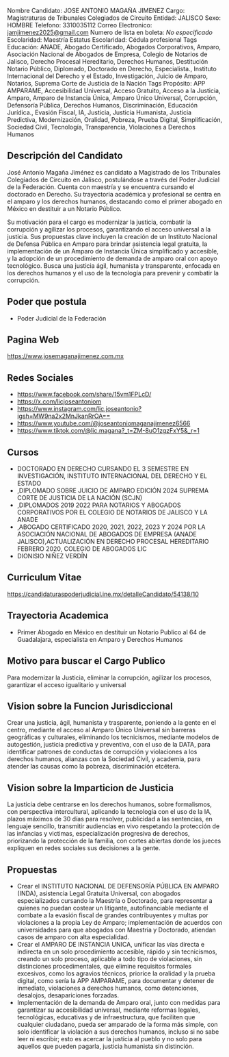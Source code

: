 Nombre Candidato: JOSE ANTONIO MAGAÑA JIMENEZ
Cargo: Magistraturas de Tribunales Colegiados de Circuito
Entidad: JALISCO
Sexo: HOMBRE
Telefono: 3310035112
Correo Electronico: jamjimenez2025@gmail.com
Numero de lista en boleta: *No especificado*
Escolaridad: Maestría
Estatus Escolaridad: Cédula profesional
Tags Educación: ANADE, Abogado Certificado, Abogados Corporativos, Amparo, Asociación Nacional de Abogados de Empresa, Colegio de Notarios de Jalisco, Derecho Procesal Hereditario, Derechos Humanos, Destitución Notario Público, Diplomado, Doctorado en Derecho, Especialista., Instituto Internacional del Derecho y el Estado, Investigación, Juicio de Amparo, Notarios, Suprema Corte de Justicia de la Nación
Tags Propósito: APP AMPARAME, Accesibilidad Universal, Acceso Gratuito, Acceso a la Justicia, Amparo, Amparo de Instancia Única, Amparo Único Universal, Corrupción, Defensoría Pública, Derechos Humanos, Discriminación, Educación Jurídica., Evasión Fiscal, IA, Justicia, Justicia Humanista, Justicia Predictiva, Modernización, Oralidad, Pobreza, Prueba Digital, Simplificación, Sociedad Civil, Tecnología, Transparencia, Violaciones a Derechos Humanos


## Descripción del Candidato 

José Antonio Magaña Jiménez es candidato a Magistrado de los Tribunales Colegiados de Circuito en Jalisco, postulándose a través del Poder Judicial de la Federación. Cuenta con maestría y se encuentra cursando el doctorado en Derecho. Su trayectoria académica y profesional se centra en el amparo y los derechos humanos, destacando como el primer abogado en México en destituir a un Notario Público.

Su motivación para el cargo es modernizar la justicia, combatir la corrupción y agilizar los procesos, garantizando el acceso universal a la justicia. Sus propuestas clave incluyen la creación de un Instituto Nacional de Defensa Pública en Amparo para brindar asistencia legal gratuita, la implementación de un Amparo de Instancia Única simplificado y accesible, y la adopción de un procedimiento de demanda de amparo oral con apoyo tecnológico. Busca una justicia ágil, humanista y transparente, enfocada en los derechos humanos y el uso de la tecnología para prevenir y combatir la corrupción.


## Poder que postula

- Poder Judicial de la Federación


## Pagina Web

https://www.josemaganajimenez.com.mx


## Redes Sociales

- https://www.facebook.com/share/15vm1FPLcD/
- https://x.com/licjoseantoniom
- https://www.instagram.com/lic.joseantonio?igsh=MW9na2x2MnJkanRrOA==
- https://www.youtube.com/@joseantoniomaganajimenez6566
- https://www.tiktok.com/@lic.magana?_t=ZM-8uO1zgzFxY5&_r=1


## Cursos

- DOCTORADO EN DERECHO CURSANDO EL 3 SEMESTRE EN INVESTIGACIÓN,  INSTITUTO INTERNACIONAL DEL DERECHO Y EL ESTADO
- ,DIPLOMADO SOBRE JUICIO DE AMPARO EDICIÓN 2024 SUPREMA CORTE DE JUSTICIA DE LA NACIÓN (SCJN)
- ,DIPLOMADOS 2019 2022 PARA NOTARIOS Y ABOGADOS CORPORATIVOS POR EL COLEGIO DE NOTARIOS DE JALISCO Y LA ANADE
- ,ABOGADO CERTIFICADO 2020, 2021, 2022, 2023 Y 2024 POR LA ASOCIACIÓN NACIONAL DE ABOGADOS DE EMPRESA (ANADE JALISCO),ACTUALIZACIÓN EN DERECHO PROCESAL HEREDITARIO FEBRERO 2020, COLEGIO DE ABOGADOS LIC
- DIONISIO NIÑEZ VERDÍN


## Curriculum Vitae

https://candidaturaspoderjudicial.ine.mx/detalleCandidato/54138/10


## Trayectoria Academica

- Primer Abogado en México en destituir un Notario Publico al 64 de Guadalajara, especialista en Amparo y Derechos Humanos


## Motivo para buscar el Cargo Publico

Para modernizar la Justicia, eliminar la corrupción, agilizar los procesos, garantizar el acceso igualitario y universal


## Vision sobre la Funcion Jurisdiccional

Crear una justicia, ágil, humanista y trasparente, poniendo a la gente en el centro, mediante el acceso al Amparo Único Universal sin barreras geográficas y culturales, eliminando los tecnicismos, mediante modelos de autogestión, justicia predictiva y preventiva, con el uso de la  DATA, para identificar patrones de conductas de corrupción y violaciones a los derechos humanos, alianzas con la Sociedad Civil, y academia, para atender las causas como la pobreza, discriminación etcétera.


## Vision sobre la Imparticion de Justicia

La justicia debe centrarse en los derechos humanos, sobre formalismos, con perspectiva intercultural, aplicando la tecnología con el uso de la IA, plazos máximos de 30 días para resolver, publicidad a las sentencias, en lenguaje sencillo, transmitir audiencias en vivo respetando la protección de las infancias y victimas, especialización progresiva de derechos, priorizando la protección de la familia, con cortes abiertas donde los jueces expliquen en redes sociales sus decisiones a la gente.


## Propuestas

- Crear el INSTITUTO NACIONAL DE DEFENSORÍA PÚBLICA EN AMPARO (INDA), asistencia Legal Gratuita Universal, con abogados especializados cursando la Maestría o Doctorado, para representar a quienes no puedan costear un litigante, autofinanciable mediante el combate a la evasión fiscal de grandes contribuyentes y multas por violaciones a la propia Ley de Amparo; implementación de acuerdos con universidades para que abogados con Maestría y Doctorado, atiendan casos de amparo con alta especialidad.
- Crear el AMPARO DE INSTANCIA UNICA, unificar las vías directa e indirecta en un solo procedimiento accesible, rápido y sin tecnicismos, creando un solo proceso, aplicable a todo tipo de violaciones, sin distinciones procedimentales, que elimine requisitos formales excesivos, como los agravios técnicos, priorice la oralidad y la prueba digital, como sería la APP AMPARAME, para documentar y detener de inmediato, violaciones a derechos humanos, como detenciones, desalojos, desapariciones forzadas.
- Implementación de la demanda de Amparo oral, junto con medidas para garantizar su accesibilidad universal, mediante reformas legales, tecnológicas, educativas y de infraestructura, que faciliten que cualquier ciudadano, pueda ser amparado de la forma más simple, con solo identificar la violación a sus derechos humanos, incluso si no sabe leer ni escribir; esto es acercar la justicia al pueblo y no solo para aquellos que pueden pagarla, justicia humanista sin distinción.

